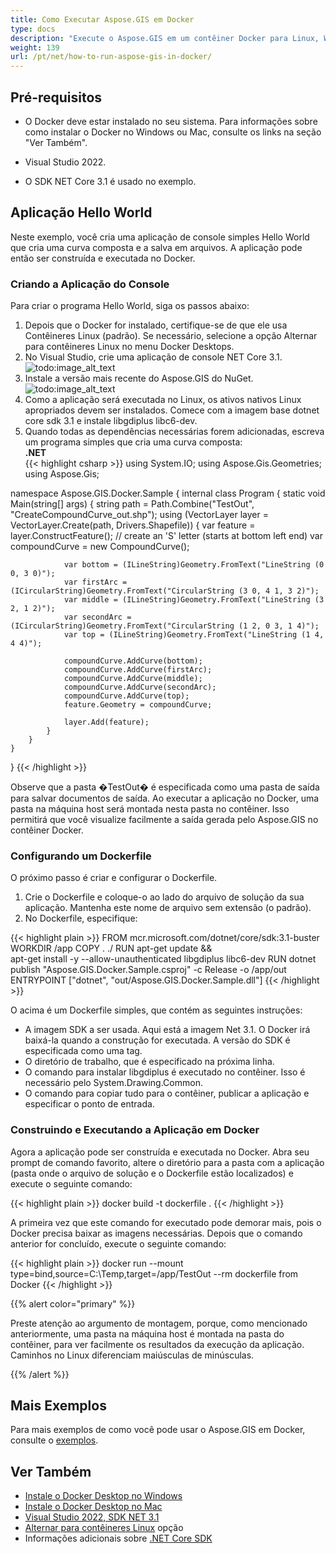 ```yaml
---
title: Como Executar Aspose.GIS em Docker
type: docs
description: "Execute o Aspose.GIS em um contêiner Docker para Linux, Windows Server e qualquer sistema operacional."
weight: 139
url: /pt/net/how-to-run-aspose-gis-in-docker/
---
```


## Pré-requisitos

- O Docker deve estar instalado no seu sistema. Para informações sobre como instalar o Docker no Windows ou Mac, consulte os links na seção "Ver Também".

- Visual Studio 2022.

- O SDK NET Core 3.1 é usado no exemplo.


## Aplicação Hello World

Neste exemplo, você cria uma aplicação de console simples Hello World que cria uma curva composta e a salva em arquivos. A aplicação pode então ser construída e executada no Docker.

### Criando a Aplicação do Console

Para criar o programa Hello World, siga os passos abaixo:
1. Depois que o Docker for instalado, certifique-se de que ele usa Contêineres Linux (padrão). Se necessário, selecione a opção Alternar para contêineres Linux no menu Docker Desktops.
1. No Visual Studio, crie uma aplicação de console NET Core 3.1.<br>
![todo:image_alt_text](create-a-new-project.png)<br>
1. Instale a versão mais recente do Aspose.GIS do NuGet.<br>
![todo:image_alt_text](nuget-aspose-gis.png)<br>
1. Como a aplicação será executada no Linux, os ativos nativos Linux apropriados devem ser instalados. Comece com a imagem base dotnet core sdk 3.1 e instale libgdiplus libc6-dev.
1. Quando todas as dependências necessárias forem adicionadas, escreva um programa simples que cria uma curva composta:<br>
**.NET**<br>
{{< highlight csharp >}}
using System.IO;
using Aspose.Gis.Geometries;
using Aspose.Gis;

namespace Aspose.GIS.Docker.Sample
{
    internal class Program
    {
        static void Main(string[] args)
        {
            string path = Path.Combine("TestOut", "CreateCompoundCurve_out.shp");
            using (VectorLayer layer = VectorLayer.Create(path, Drivers.Shapefile))
            {
                var feature = layer.ConstructFeature();
                // create an 'S' letter (starts at bottom left end)
                var compoundCurve = new CompoundCurve();

                var bottom = (ILineString)Geometry.FromText("LineString (0 0, 3 0)");
                var firstArc = (ICircularString)Geometry.FromText("CircularString (3 0, 4 1, 3 2)");
                var middle = (ILineString)Geometry.FromText("LineString (3 2, 1 2)");
                var secondArc = (ICircularString)Geometry.FromText("CircularString (1 2, 0 3, 1 4)");
                var top = (ILineString)Geometry.FromText("LineString (1 4, 4 4)");

                compoundCurve.AddCurve(bottom);
                compoundCurve.AddCurve(firstArc);
                compoundCurve.AddCurve(middle);
                compoundCurve.AddCurve(secondArc);
                compoundCurve.AddCurve(top);
                feature.Geometry = compoundCurve;

                layer.Add(feature);
            }
        }
    }
}
{{< /highlight >}}

Observe que a pasta �TestOut� é especificada como uma pasta de saída para salvar documentos de saída. Ao executar a aplicação no Docker, uma pasta na máquina host será montada nesta pasta no contêiner. Isso permitirá que você visualize facilmente a saída gerada pelo Aspose.GIS no contêiner Docker.

### Configurando um Dockerfile

O próximo passo é criar e configurar o Dockerfile.

1. Crie o Dockerfile e coloque-o ao lado do arquivo de solução da sua aplicação. Mantenha este nome de arquivo sem extensão (o padrão).
1. No Dockerfile, especifique:

{{< highlight plain >}}
FROM mcr.microsoft.com/dotnet/core/sdk:3.1-buster 
WORKDIR /app
COPY . ./
RUN apt-get update && \
    apt-get install -y --allow-unauthenticated libgdiplus libc6-dev
RUN dotnet publish "Aspose.GIS.Docker.Sample.csproj" -c Release -o /app/out
ENTRYPOINT ["dotnet", "out/Aspose.GIS.Docker.Sample.dll"]
{{< /highlight >}}

O acima é um Dockerfile simples, que contém as seguintes instruções:

- A imagem SDK a ser usada. Aqui está a imagem Net 3.1. O Docker irá baixá-la quando a construção for executada. A versão do SDK é especificada como uma tag.
- O diretório de trabalho, que é especificado na próxima linha.
- O comando para instalar libgdiplus é executado no contêiner. Isso é necessário pelo System.Drawing.Common.
- O comando para copiar tudo para o contêiner, publicar a aplicação e especificar o ponto de entrada.

### Construindo e Executando a Aplicação em Docker

Agora a aplicação pode ser construída e executada no Docker. Abra seu prompt de comando favorito, altere o diretório para a pasta com a aplicação (pasta onde o arquivo de solução e o Dockerfile estão localizados) e execute o seguinte comando:

{{< highlight plain >}}
docker build -t dockerfile .
{{< /highlight >}}

A primeira vez que este comando for executado pode demorar mais, pois o Docker precisa baixar as imagens necessárias. Depois que o comando anterior for concluído, execute o seguinte comando:

{{< highlight plain >}}
docker run --mount type=bind,source=C:\Temp,target=/app/TestOut --rm dockerfile from Docker
{{< /highlight >}}

{{% alert color="primary" %}} 

Preste atenção ao argumento de montagem, porque, como mencionado anteriormente, uma pasta na máquina host é montada na pasta do contêiner, para ver facilmente os resultados da execução da aplicação. Caminhos no Linux diferenciam maiúsculas de minúsculas.

{{% /alert %}}


## Mais Exemplos

Para mais exemplos de como você pode usar o Aspose.GIS em Docker, consulte o [exemplos](https://github.com/aspose-gis/Aspose.Gis-for-.NET).


## Ver Também

- [Instale o Docker Desktop no Windows](https://docs.docker.com/docker-for-windows/install/)
- [Instale o Docker Desktop no Mac](https://docs.docker.com/docker-for-mac/install/)
- [Visual Studio 2022, SDK NET 3.1](https://docs.microsoft.com/en-us/dotnet/core/install/windows?tabs=netcore31#dependencies)
- [Alternar para contêineres Linux](https://docs.docker.com/docker-for-windows/#switch-between-windows-and-linux-containers) opção
- Informações adicionais sobre [.NET Core SDK](https://hub.docker.com/_/microsoft-dotnet-sdk)
